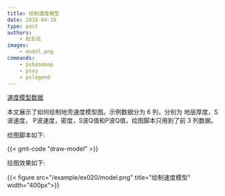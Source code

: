 ```yaml
---
title: 绘制速度模型
date: 2018-04-18
type: post
authors:
    - 赵志远
images:
    - model.png
commands:
    - psbasemap
    - psxy
    - pslegend
---
```


<i class="fas fa-download"></i>
[速度模型数据](/example/ex020/model.txt)

本文展示了如何绘制地壳速度模型图。示例数据分为 6 列，分别为 地层厚度，S波速度，
P波速度，密度，S波Q值和P波Q值，绘图脚本只用到了前 3 列数据。

绘图脚本如下:

{{< gmt-code "draw-model" >}}

绘图效果如下:

{{< figure src="/example/ex020/model.png" title="绘制速度模型" width="400px">}}
